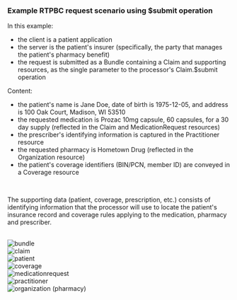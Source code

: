 ### Example RTPBC request scenario using $submit operation
In this example:
* the client is a patient application
* the server is the patient's insurer (specifically, the party that manages the patient's pharmacy benefit)
* the request is submitted as a Bundle containing a Claim and supporting resources, as the single parameter to the processor's Claim.$submit operation

Content:
* the patient's name is Jane Doe, date of birth is 1975-12-05, and address is 100 Oak Court, Madison, WI 53510
* the requested medication is Prozac 10mg capsule, 60 capsules, for a 30 day supply (reflected in the Claim and MedicationRequest resources)
* the prescriber's identifying information is captured in the Practitioner resource
* the requested pharmacy is Hometown Drug (reflected in the Organization resource)
* the patient's coverage identifiers (BIN/PCN, member ID) are conveyed in a Coverage resource

<br/>

The supporting data (patient, coverage, prescription, etc.) consists of identifying information that the processor will use to locate the patient's insurance record and coverage rules applying to the medication, pharmacy and prescriber.

<br/>

<div><img src="https://www.frankmckinney.com/carin-rtpbc/rtpbc-bundle-request-03-1-bundle.png" alt="bundle"></div>

<div><img src="https://www.frankmckinney.com/carin-rtpbc/rtpbc-bundle-request-03-3-claim.png" alt="claim"></div>

<div><img src="https://www.frankmckinney.com/carin-rtpbc/rtpbc-bundle-request-03-4-patient.png" alt="patient"></div>

<div><img src="https://www.frankmckinney.com/carin-rtpbc/rtpbc-bundle-request-03-5-coverage.png" alt="coverage"></div>

<div><img src="https://www.frankmckinney.com/carin-rtpbc/rtpbc-bundle-request-03-6-medication-request.png" alt="medicationrequest"></div>

<div><img src="https://www.frankmckinney.com/carin-rtpbc/rtpbc-bundle-request-03-7-practitioner.png" alt="practitioner"></div>

<div><img src="https://www.frankmckinney.com/carin-rtpbc/rtpbc-bundle-request-03-8-organization-pharmacy.png" alt="organization (pharmacy)"></div>

<br/>